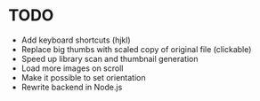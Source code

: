 # TODO

* Add keyboard shortcuts (hjkl)
* Replace big thumbs with scaled copy of original file (clickable)
* Speed up library scan and thumbnail generation
* Load more images on scroll
* Make it possible to set orientation
* Rewrite backend in Node.js
